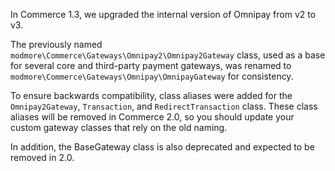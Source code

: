 In Commerce 1.3, we upgraded the internal version of Omnipay from v2 to v3.

The previously named `modmore\Commerce\Gateways\Omnipay2\Omnipay2Gateway` class, used as a base for several core and third-party payment gateways, was renamed to `modmore\Commerce\Gateways\Omnipay\OmnipayGateway` for consistency.

To ensure backwards compatibility, class aliases were added for the `Omnipay2Gateway`, `Transaction`, and `RedirectTransaction` class. These class aliases will be removed in Commerce 2.0, so you should update your custom gateway classes that rely on the old naming.

In addition, the BaseGateway class is also deprecated and expected to be removed in 2.0.
